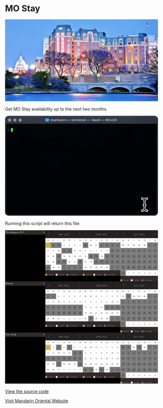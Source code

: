 # MO Stay

![image](https://raw.githubusercontent.com/m-soro/mostay/main/files/mo_art.png)

Get MO Stay availability up to the next two months.

<div class="demo"><img src="https://raw.githubusercontent.com/m-soro/mostay/main/files/demo.gif" alt="demo"></div>

Running this script will return this file:

<div class="animate__animated animate__fadeIn"><img src="https://raw.githubusercontent.com/m-soro/mostay/main/files/mo_stay.png" alt="demo"></div>

[View the source code](https://github.com/m-soro/mostay/blob/main/mostay)

[Visit Mandarin Oriental Website](https://www.mandarinoriental.com/)

